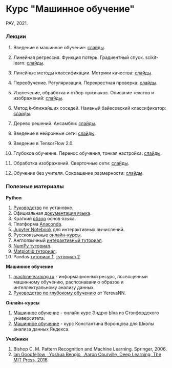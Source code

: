 # Курс "Машинное обучение"
РАУ, 2021.

### Лекции

1. Введение в машинное обучение:
[слайды](https://docs.google.com/presentation/d/1iRv6zCrSgru-xWO8pdMcB-U4obdtdxA7PKmnrXm3WLk/edit?usp=sharing).

1. Линейная регрессия. Функция потерь. Градиентный спуск. scikit-learn:
[слайды](https://docs.google.com/presentation/d/12s46OC-cT6yV7gBypjq7f-t6tdtDoxr4Edru-O_2Dag/edit?usp=sharing).

1. Линейные методы классификации. Метрики качества:
[слайды](https://docs.google.com/presentation/d/14cm9AF3S6X7wt4XKI7oF3Q5R_xZGWWCUrifovZUeDK8/edit?usp=sharing).

1. Переобучение. Регуляризация. Перекрестная проверка: [слайды](https://docs.google.com/presentation/d/15nrDArZAdzBK_KZHcNXQRmvvYMfgZONo2ciyWFgscAU/edit?usp=sharing).

1. Извлечение, обработка и отбор признаков. Описание текстов и изображений: [слайды](https://docs.google.com/presentation/d/1PHhz741HHKWxoWQqEbWiYLCfnsdxBVlfv1LuLvdKUac/edit?usp=sharing).

1. Метод k-ближайших соседей. Наивный байесовский классификатор: [слайды](https://docs.google.com/presentation/d/1BholvOOrpWvsSNYsCmQ1P07ARnKRlzUhYjT8ULBVveI/edit?usp=sharing).

1. Дерево решений. Ансамбли:  [слайды](https://docs.google.com/presentation/d/1BbkPpkvdnRnQJ6u_NLl39wO5XTCMW40ke0dXvmExihM/edit?usp=sharing).

1. Введение в нейронные сети: [слайды](https://docs.google.com/presentation/d/1pSN9BPlpWVtf81hm0KPSmakLcGMI7Odz7HC6Y_zM9Zg/edit?usp=sharing).

1. Введение в TensorFlow 2.0.

1. Глубокое обучение. Перенос обучения, тонкая настройка: [слайды](https://docs.google.com/presentation/d/1IvFIX1BBdOjQt_5FO7ucAkp2BonnWuyI5LHfnmKy4oc/edit?usp=sharing).

1. Обработка изображений. Сверточные сети: [слайды](https://docs.google.com/presentation/d/1yAO4uzWVdWhDYEgQ09UDsTncFm7bj7fHu4Bqz9tFCZU/edit?usp=sharing).

1. Обучение без учителя. Сокращение размерности: [слайды](https://docs.google.com/presentation/d/1NtPGOycEqaIkLoaDSsYzOuSNvue52X1FYiXrLzXsnFE/edit?usp=sharing).


### Полезные материалы

**Python**

1. [Руководство](https://realpython.com/installing-python/) по установке.
1. Официальная [документация языка](https://www.python.org/doc/).
1. Краткий [обзор](https://cs231n.github.io/python-numpy-tutorial/#python-basic) основ языка.
1. Платформа [Anaconda](https://www.anaconda.com/distribution/#download-section).
1. [Jupyter Notebook](http://math-hse.info/f/2018-19/py-polit/instruction_JN.pdf) для интерактивных вычислений.
1. Русскоязычные [онлайн-курсы](https://pythonworld.ru/kursy/free.html).
1. Англоязычный [интерактивный туториал](https://www.learnpython.org/).
1. [NumPy туториал](https://docs.scipy.org/doc/numpy-dev/user/quickstart.html).
1. [Matplotlib туториал](http://matplotlib.org/users/pyplot_tutorial.html).
1. Pandas [туториал 1](https://yadi.sk/i/pWwVPxvL3N9mX3), [туториал 2](http://pandas.pydata.org/pandas-docs/stable/tutorials.html).

**Машинное обучение**

1. [machinelearning.ru](http://www.machinelearning.ru) - информационный ресурс, посвященный машинному обучению, распознаванию образов и интеллектуальному анализу данных.
1. [Руководство по глубокому обучению](https://yerevann.com/a-guide-to-deep-learning/) от YerevaNN.

**Онлайн-курсы**

1. [Машинное обучение](https://ru.coursera.org/learn/machine-learning) - онлайн курс Эндрю Ына из Стэнфордского университета.
1. [Машинное обучение](https://youtu.be/SZkrxWhI5qM) - курс Константина Воронцова для Школы анализа данных Яндекса.

**Учебники**

1. Bishop C. M. Pattern Recognition and Machine Learning. Springer, 2006.
1. [Ian Goodfellow , Yoshua Bengio , Aaron Courville, Deep Learning, The MIT Press, 2016](https://www.deeplearningbook.org/).
